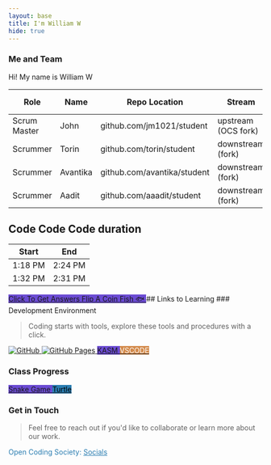 ```yaml
---
layout: base
title: I'm William W
hide: true
---
```


### Me and Team
Hi! My name is William W


| Role         | Name     | Repo Location                       | Stream                | Repo Name |
|--------------|----------|-------------------------------------|-----------------------|-----------|
| Scrum Master | John     | github.com/jm1021/student           | upstream (OCS fork)   | student   |
| Scrummer     | Torin    | github.com/torin/student            | downstream (fork)     | student   |
| Scrummer     | Avantika | github.com/avantika/student         | downstream (fork)     | student   |
| Scrummer     | Aadit    | github.com/aaadit/student           | downstream (fork)     | student   |

## Code Code Code duration

| Start | End |
| ----------- | ----------- |
| 1:18 PM | 2:24 PM |
| 1:32 PM | 2:31 PM |



<a href="https://www.google.com" class="button small" style="background-color: #6b4bd3ff">
    Click To Get Answers
</a>
<a href="https://www.google.com/search?q=flip+a+coin&oq=flip+a+coin&gs_lcrp=EgZjaHJvbWUyBggAEEUYOTIHCAEQABiPAjIHCAIQABiPAtIBCDMzOTVqMGo3qAIAsAIA&sourceid=chrome&ie=UTF-8&safe=active&ssui=on" class="button small" style="background-color: #6b4bd3ff">
    Flip A Coin
</a>
<a href="https://spinning.fish/" class="button small" style="background-color: #6b4bd3ff">
    Fish 🐟
</a>
## Links to Learning
### Development Environment

> Coding starts with tools, explore these tools and procedures with a click.

<a href="https://github.com/Open-Coding-Society/student">
    <img src="https://img.shields.io/badge/GitHub-181717?logo=github&logoColor=white" alt="GitHub">
</a>
<a href="https://open-coding-society.github.io/student">
    <img src="https://img.shields.io/badge/GitHub%20Pages-327FC7?logo=github&logoColor=white" alt="GitHub Pages">
</a>
<a href="https://kasm.opencodingsociety.com/" class="button small" style="background-color: #6b4bd3ff">
    KASM
</a>
<a href="https://vscode.dev/" class="button small" style="background-color: #d38a4bff">
    <span style="color: #FFFFFF">VSCODE</span>
</a>

<br>

### Class Progress

<a href="{{site.baseurl}}/snake" class="button small" style="background-color: #6b4bd3ff">
    Snake Game
</a>
<a href="{{site.baseurl}}/turtle" class="button small" style="background-color: #2A7DB1">
    <span style="color: #000000">Turtle</span>
</a>

<br>

<!-- Contact Section -->
### Get in Touch

> Feel free to reach out if you'd like to collaborate or learn more about our work.

<p style="color: #2A7DB1;">Open Coding Society: <a href="https://opencodingsociety.com" style="color: #2A7DB1; text-decoration: underline;">Socials</a></p>
